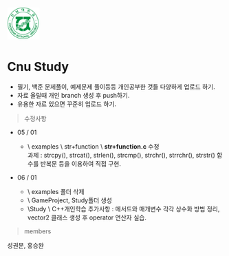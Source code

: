 
# <img src="/icon/cnuIcon1.png"  width="75" height="75"> 
# Cnu Study 
 - 필기, 백준 문제풀이, 예제문제 풀이등등 개인공부한 것들 다양하게 업로드 하기.
 - 자료 올릴때 개인 branch 생성 후 push하기.
 - 유용한 자료 있으면 꾸준히 업로드 하기.

> 수정사항

 - 05 / 01

    - \ examples \ str+function \ **str+function.c** 수정   
      과제 : strcpy(), strcat(), strlen(), strcmp(), strchr(), strrchr(), strstr() 함수를 반복문 등을 이용하여 직접 구현.

 - 06 / 01
    - \ examples 폴더 삭제
    - \ GameProject, Study폴더 생성
    - \Study \ C++개인학습
      추가사항 : 메서드와 매개변수 각각 상수화 방법 정리, vector2 클래스 생성 후 operator 연산자 실습.
      
       
> members

성권문, 홍승완
